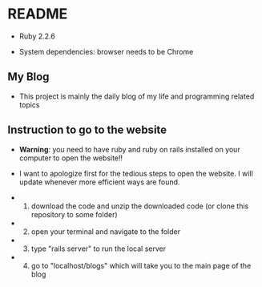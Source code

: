 # README

* Ruby 2.2.6

* System dependencies: browser needs to be Chrome

## My Blog
* This project is mainly the daily blog of my life and programming related topics

## Instruction to go to the website
* **Warning**: you need to have ruby and ruby on rails installed on your computer to open the website!!

* I want to apologize first for the tedious steps to open the website. I will update whenever more efficient ways are found.

* 1. download the code and unzip the downloaded code (or clone this repository to some folder)
* 2. open your terminal and navigate to the folder
* 3. type "rails server" to run the local server
* 4. go to "localhost/blogs" which will take you to the main page of the blog
